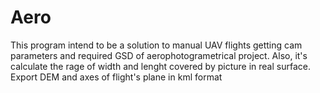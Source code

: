 # Aero

This program intend to be a solution to manual UAV flights getting cam parameters and required GSD of aerophotogrametrical project.
Also, it's calculate the rage of width and lenght covered by picture in real surface.
Export DEM and axes of flight's plane in kml format
